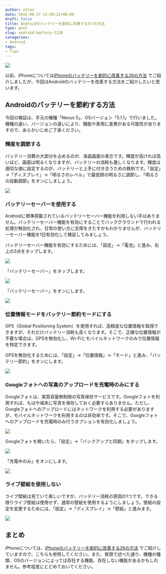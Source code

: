 ```yaml
---
author: ottan
date: 2015-08-27 12:50:21+00:00
draft: false
title: Androidのバッテリーを劇的に改善する5つの方法
type: post
slug: android-battery-2230
categories:
- Android
tags:
- Tips
---
```


![](/uploads/2015/08/150826-55ddc2eea3d0f.jpg)






以前、iPhoneについては[iPhoneのバッテリーを劇的に改善する26の方法](/iphone-battery-1139/)
でご紹介しましたが、今回はAndroidのバッテリーを改善する方法をご紹介したいと思います。





## Androidのバッテリーを節約する方法





今回の検証は、手元の機種「Nexus 5」、OSバージョン「5.1.1」で行いました。機種の違い、バージョンの違いにより、機能や表現に差異がある可能性がありますので、あらかいじめご了承ください。





### 輝度を調節する





バッテリー消費の大部分を占めるのが、液晶画面の表示です。輝度が高ければ高いほど、画面は明るくなりますが、バッテリーの消耗も激しくなります。輝度は適切な値に設定するのが、バッテリーと上手に付き合うための鉄則です。「設定」→「ディスプレイ」→「明るさのレベル」で最低限の明るさに調節し、「明るさの自動調節」をオンにしましょう。





![](/uploads/2015/08/150826-55ddc2efdb3db.png)






### バッテリーセーバーを使用する





Androidに標準搭載されているバッテリーセーバー機能を利用しない手はありません。バッテリーセーバー機能を有効にすることでバックグラウンドで行われる処理が無効化され、日常の使い方に支障をきたすかもわかりませんが、バッテリーセーバー機能を1日有効化して検証してみましょう。





バッテリーセーバー機能を有効にするためには、「設定」→「電池」と進み、右上の3点をタップします。





![](/uploads/2015/08/150826-55ddc2f183994.png)






「バッテリーセーバー」をタップします。





![](/uploads/2015/08/150826-55ddc2f34691b.png)






「バッテリーセーバー」をオンにします。





![](/uploads/2015/08/150826-55ddc2f545998.png)






### 位置情報モードをバッテリー節約モードにする





GPS（Global Positioning System）を使用すれば、高精度な位置情報を取得できますが、それだけバッテリー消耗も高くなります。そこで、正確な位置情報が不要な場合は、GPSを無効化し、Wi-Fiとモバイルネットワークのみで位置情報を特定できます。





GPSを無効化するためには、「設定」→「位置情報」→「モード」と進み、「バッテリー節約」をオンにします。





![](/uploads/2015/08/150826-55ddc2f6eecad.png)






### Googleフォトへの写真のアップロードを充電時のみにする





Googleフォトは、実質容量無制限の写真保存サービスです。Googleフォトを利用すれば、もはや端末に写真を保存しておく必要すらありません。ただし、Googleフォトへのアップロードにはネットワークを利用する必要がありますが、モバイルネットワークを利用するのは非効率です。そこで、Googleフォトへのアップロードを充電時のみ行うオプションを有効化しましょう。





![](/uploads/2015/08/150826-55ddc2f8b4f02.png)






Googleフォトを開いたら、「設定」→「バックアップと同期」をタップします。





![](/uploads/2015/08/150826-55ddc2fb0e738.png)






「充電中のみ」をオンにします。





![](/uploads/2015/08/150826-55ddc2fccba7d.png)






### ライブ壁紙を使用しない





ライブ壁紙は見ていて美しいですが、バッテリー消耗の原因の1つです。できる限りライブ壁紙は使用せず、通常の壁紙を使用するようにしましょう。壁紙の設定を変更するためには、「設定」→「ディスプレイ」→「壁紙」と進みます。





![](/uploads/2015/08/150826-55ddc301ac2cc.png)






## まとめ





iPhoneについては、[iPhoneのバッテリーを劇的に改善する26の方法](/iphone-battery-1139/)
でご紹介していますので、こちらも参照してください。また、冒頭で述べた通り、機種の種類、OSのバージョンによっては存在する機能、存在しない機能があるかもしれません。参考程度にとどめておいてください。
